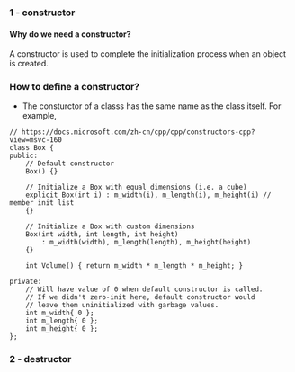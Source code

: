 ### 1 - constructor
#### Why do we need a constructor?
A constructor is used to complete the initialization process when an object is created.
### How to define a constructor?
+ The consturctor of a classs has the same name as the class itself. For example, 
```
// https://docs.microsoft.com/zh-cn/cpp/cpp/constructors-cpp?view=msvc-160
class Box {
public:
    // Default constructor
    Box() {}

    // Initialize a Box with equal dimensions (i.e. a cube)
    explicit Box(int i) : m_width(i), m_length(i), m_height(i) // member init list
    {}

    // Initialize a Box with custom dimensions
    Box(int width, int length, int height)
        : m_width(width), m_length(length), m_height(height)
    {}

    int Volume() { return m_width * m_length * m_height; }

private:
    // Will have value of 0 when default constructor is called.
    // If we didn't zero-init here, default constructor would
    // leave them uninitialized with garbage values.
    int m_width{ 0 };
    int m_length{ 0 };
    int m_height{ 0 };
};
```

### 2 - destructor
